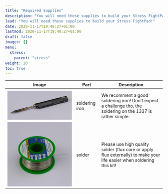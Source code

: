 ```yaml
---
title: "Required Supplies"
description: "You will need these supplies to build your Stress FightPad!"
lead: "You will need these supplies to build your Stress FightPad!"
date: 2020-11-17T19:48:27+01:00
lastmod: 2020-11-17T19:48:27+01:00
draft: false
images: []
menu:
  stress:
    parent: "stress"
weight: 20
toc: true
---
```


| Image                                  | Part           | Description                                                                                                           |
| -------------------------------------- | -------------- | --------------------------------------------------------------------------------------------------------------------- |
|                                        |                |                                                                                                                       |
| ![soldering-iron](soldering-iron.webp) | soldering iron | We recomment a good soldering iron! Don't expect a challenge tho, the soldering on the 1337 is rather simple.         |
| ![solder](solder.webp)                 | solder         | Please use high quality solder (flux core or apply flux externally) to make your life easier when soldering this kit! |